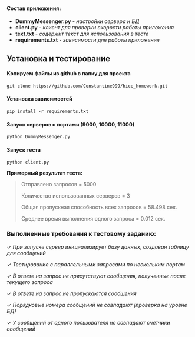 #### Состав приложения:

- **DummyMessenger.py** - _настройки сервера и БД_
- **client.py** - _клиент для проверки скорости работы приложения_
- **text.txt** - _содержит текст для использования в тесте_
- **requirements.txt** - _зависимости для работы приложения_

## Установка и тестирование
#### Копируем файлы из github в папку для проекта

```
git clone https://github.com/Constantine999/hice_homework.git
```

#### Установка зависимостей

```
pip install -r requirements.txt
```

#### Запуск серверов с портами (9000, 10000, 11000)

```
python DummyMessenger.py
```

#### Запуск теста

```
python client.py
```

**Примерный результат теста:</br>**

> Отправлено запросов = 5000</b>
>
> Количество использованных серверов = 3</b>
> 
> Общая пропускная способность всех запросов = 58.498 сек.</b>
>
> Среднее время выполнения одного запроса = 0.012 сек.</b>


### Выполненные требования к тестовому заданию:

✓ _При запуске сервер инициализирует базу данных, создавая таблицу для сообщений_

✓ _Тестирование с параллельными запросами по нескольким портам_

✓ _В ответе на запрос не присутствуют сообщения, полученные после текущего запроса_

✓ _В ответе на запрос не пропускаются сообщения_

✓ _Порядковые номера сообщений не совпадают (проверка на уровне БД)_

✓ _У сообщений от одного пользователя не совпадают счётчики сообщений_
